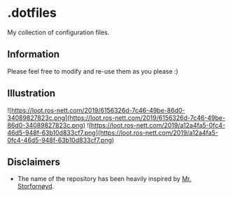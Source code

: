 # .dotfiles
My collection of configuration files.

## Information
Please feel free to modify and re-use them as you please :)

## Illustration
![https://loot.ros-nett.com/2019/6156326d-7c46-49be-86d0-34089827823c.png](https://loot.ros-nett.com/2019/6156326d-7c46-49be-86d0-34089827823c.png)
![https://loot.ros-nett.com/2019/a12a4fa5-0fc4-46d5-948f-63b10d833cf7.png](https://loot.ros-nett.com/2019/a12a4fa5-0fc4-46d5-948f-63b10d833cf7.png)

## Disclaimers
* The name of the repository has been heavily inspired by [Mr. Storfornøyd](https://github.com/KFBI1706).
